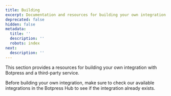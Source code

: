 ```yaml
---
title: Building
excerpt: Documentation and resources for building your own integration with Botpress.
deprecated: false
hidden: false
metadata:
  title: ''
  description: ''
  robots: index
next:
  description: ''
---
```

This section provides a resources for building your own integration with Botpress and a third-party service.

Before building your own integration, make sure to check our available integrations in the Botpress Hub to see if the integration already exists.
